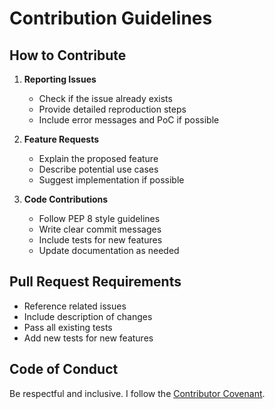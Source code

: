 # Contribution Guidelines

## How to Contribute

1. **Reporting Issues**
   - Check if the issue already exists
   - Provide detailed reproduction steps
   - Include error messages and PoC if possible

2. **Feature Requests**
   - Explain the proposed feature
   - Describe potential use cases
   - Suggest implementation if possible

3. **Code Contributions**
   - Follow PEP 8 style guidelines
   - Write clear commit messages
   - Include tests for new features
   - Update documentation as needed

## Pull Request Requirements
- Reference related issues
- Include description of changes
- Pass all existing tests
- Add new tests for new features

## Code of Conduct
Be respectful and inclusive. I follow the [Contributor Covenant](https://www.contributor-covenant.org/).
